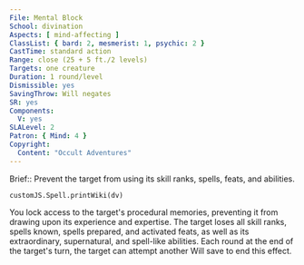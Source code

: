 ```yaml
---
File: Mental Block
School: divination
Aspects: [ mind-affecting ]
ClassList: { bard: 2, mesmerist: 1, psychic: 2 }
CastTime: standard action
Range: close (25 + 5 ft./2 levels)
Targets: one creature
Duration: 1 round/level
Dismissible: yes
SavingThrow: Will negates
SR: yes
Components:
  V: yes
SLALevel: 2
Patron: { Mind: 4 }
Copyright:
  Content: "Occult Adventures"
---
```

Brief:: Prevent the target from using its skill ranks, spells, feats, and abilities.

```dataviewjs
customJS.Spell.printWiki(dv)
```

You lock access to the target's procedural memories, preventing it from drawing upon its experience and expertise. The target loses all skill ranks, spells known, spells prepared, and activated feats, as well as its extraordinary, supernatural, and spell-like abilities. Each round at the end of the target's turn, the target can attempt another Will save to end this effect.
